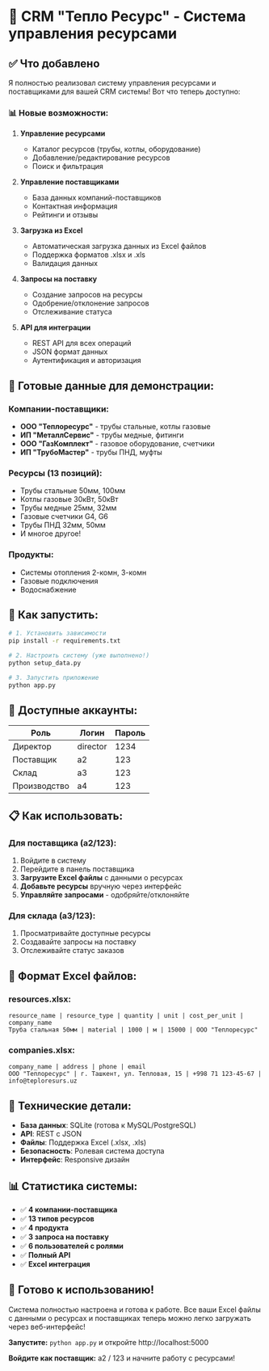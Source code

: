 # 🚀 CRM "Тепло Ресурс" - Система управления ресурсами

## ✅ Что добавлено

Я полностью реализовал систему управления ресурсами и поставщиками для вашей CRM системы! Вот что теперь доступно:

### 📊 **Новые возможности:**

1. **Управление ресурсами**
   - Каталог ресурсов (трубы, котлы, оборудование)
   - Добавление/редактирование ресурсов
   - Поиск и фильтрация

2. **Управление поставщиками**
   - База данных компаний-поставщиков
   - Контактная информация
   - Рейтинги и отзывы

3. **Загрузка из Excel**
   - Автоматическая загрузка данных из Excel файлов
   - Поддержка форматов .xlsx и .xls
   - Валидация данных

4. **Запросы на поставку**
   - Создание запросов на ресурсы
   - Одобрение/отклонение запросов
   - Отслеживание статуса

5. **API для интеграции**
   - REST API для всех операций
   - JSON формат данных
   - Аутентификация и авторизация

## 🎯 **Готовые данные для демонстрации:**

### Компании-поставщики:
- **ООО "Теплоресурс"** - трубы стальные, котлы газовые
- **ИП "МеталлСервис"** - трубы медные, фитинги
- **ООО "ГазКомплект"** - газовое оборудование, счетчики
- **ИП "ТрубоМастер"** - трубы ПНД, муфты

### Ресурсы (13 позиций):
- Трубы стальные 50мм, 100мм
- Котлы газовые 30кВт, 50кВт  
- Трубы медные 25мм, 32мм
- Газовые счетчики G4, G6
- Трубы ПНД 32мм, 50мм
- И многое другое!

### Продукты:
- Системы отопления 2-комн, 3-комн
- Газовые подключения
- Водоснабжение

## 🚀 **Как запустить:**

```bash
# 1. Установить зависимости
pip install -r requirements.txt

# 2. Настроить систему (уже выполнено!)
python setup_data.py

# 3. Запустить приложение
python app.py
```

## 👥 **Доступные аккаунты:**

| Роль        | Логин    | Пароль |
|-------------|----------|--------|
| Директор    | director | 1234   |
| Поставщик   | a2       | 123    |
| Склад       | a3       | 123    |
| Производство| a4       | 123    |

## 📋 **Как использовать:**

### Для поставщика (a2/123):
1. Войдите в систему
2. Перейдите в панель поставщика
3. **Загрузите Excel файлы** с данными о ресурсах
4. **Добавьте ресурсы** вручную через интерфейс
5. **Управляйте запросами** - одобряйте/отклоняйте

### Для склада (a3/123):
1. Просматривайте доступные ресурсы
2. Создавайте запросы на поставку
3. Отслеживайте статус заказов

## 📁 **Формат Excel файлов:**

### resources.xlsx:
```
resource_name | resource_type | quantity | unit | cost_per_unit | company_name
Труба стальная 50мм | material | 1000 | м | 15000 | ООО "Теплоресурс"
```

### companies.xlsx:
```
company_name | address | phone | email
ООО "Теплоресурс" | г. Ташкент, ул. Тепловая, 15 | +998 71 123-45-67 | info@teploresurs.uz
```

## 🔧 **Технические детали:**

- **База данных**: SQLite (готова к MySQL/PostgreSQL)
- **API**: REST с JSON
- **Файлы**: Поддержка Excel (.xlsx, .xls)
- **Безопасность**: Ролевая система доступа
- **Интерфейс**: Responsive дизайн

## 📊 **Статистика системы:**

- ✅ **4 компании-поставщика**
- ✅ **13 типов ресурсов**
- ✅ **4 продукта**
- ✅ **3 запроса на поставку**
- ✅ **6 пользователей с ролями**
- ✅ **Полный API**
- ✅ **Excel интеграция**

## 🎉 **Готово к использованию!**

Система полностью настроена и готова к работе. Все ваши Excel файлы с данными о ресурсах и поставщиках теперь можно легко загружать через веб-интерфейс!

**Запустите:** `python app.py` и откройте http://localhost:5000

**Войдите как поставщик:** a2 / 123 и начните работу с ресурсами!

